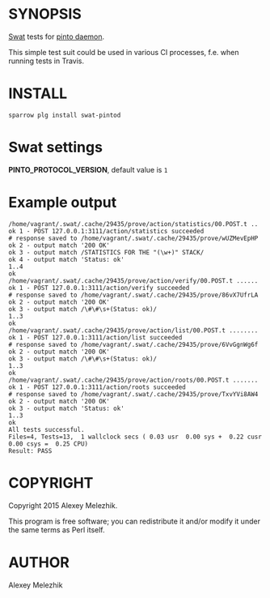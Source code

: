 # SYNOPSIS

[Swat](https://github.com/melezhik/swat) tests for [pinto daemon](http://search.cpan.org/perldoc?pintod).

This simple test suit could be used in various CI processes, f.e. when running tests in Travis.

# INSTALL

    sparrow plg install swat-pintod

# Swat settings

**PINTO\_PROTOCOL\_VERSION**, default value is `1`

# Example output

    /home/vagrant/.swat/.cache/29435/prove/action/statistics/00.POST.t ..
    ok 1 - POST 127.0.0.1:3111/action/statistics succeeded
    # response saved to /home/vagrant/.swat/.cache/29435/prove/wUZMevEpHP
    ok 2 - output match '200 OK'
    ok 3 - output match /STATISTICS FOR THE "(\w+)" STACK/
    ok 4 - output match 'Status: ok'
    1..4
    ok
    /home/vagrant/.swat/.cache/29435/prove/action/verify/00.POST.t ......
    ok 1 - POST 127.0.0.1:3111/action/verify succeeded
    # response saved to /home/vagrant/.swat/.cache/29435/prove/86vX7UfrLA
    ok 2 - output match '200 OK'
    ok 3 - output match /\#\#\s+(Status: ok)/
    1..3
    ok
    /home/vagrant/.swat/.cache/29435/prove/action/list/00.POST.t ........
    ok 1 - POST 127.0.0.1:3111/action/list succeeded
    # response saved to /home/vagrant/.swat/.cache/29435/prove/6VvGgnWg6f
    ok 2 - output match '200 OK'
    ok 3 - output match /\#\#\s+(Status: ok)/
    1..3
    ok
    /home/vagrant/.swat/.cache/29435/prove/action/roots/00.POST.t .......
    ok 1 - POST 127.0.0.1:3111/action/roots succeeded
    # response saved to /home/vagrant/.swat/.cache/29435/prove/TxvYVi8AW4
    ok 2 - output match '200 OK'
    ok 3 - output match 'Status: ok'
    1..3
    ok
    All tests successful.
    Files=4, Tests=13,  1 wallclock secs ( 0.03 usr  0.00 sys +  0.22 cusr  0.00 csys =  0.25 CPU)
    Result: PASS
    

# COPYRIGHT

Copyright 2015 Alexey Melezhik.

This program is free software; you can redistribute it and/or modify it under the same terms as Perl itself.

# AUTHOR

Alexey Melezhik


